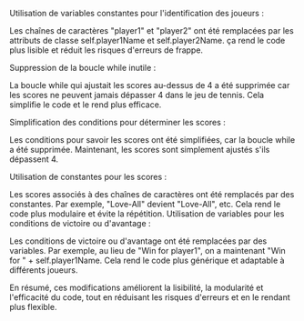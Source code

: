 Utilisation de variables constantes pour l'identification des joueurs :

Les chaînes de caractères "player1" et "player2" ont été remplacées par les attributs de classe self.player1Name et self.player2Name. ça rend le code plus lisible et réduit les risques d'erreurs de frappe.

Suppression de la boucle while inutile :

La boucle while qui ajustait les scores au-dessus de 4 a été supprimée car les scores ne peuvent jamais dépasser 4 dans le jeu de tennis. Cela simplifie le code et le rend plus efficace.

Simplification des conditions pour déterminer les scores :

Les conditions pour savoir les scores ont été simplifiées, car la boucle while a été supprimée. Maintenant, les scores sont simplement ajustés s'ils dépassent 4.

Utilisation de constantes pour les scores :

Les scores associés à des chaînes de caractères ont été remplacés par des constantes. Par exemple, "Love-All" devient "Love-All", etc. Cela rend le code plus modulaire et évite la répétition.
Utilisation de variables pour les conditions de victoire ou d'avantage :

Les conditions de victoire ou d'avantage ont été remplacées par des variables. Par exemple, au lieu de "Win for player1", on a maintenant "Win for " + self.player1Name. Cela rend le code plus générique et adaptable à différents joueurs.

En résumé, ces modifications améliorent la lisibilité, la modularité et l'efficacité du code, tout en réduisant les risques d'erreurs et en le rendant plus flexible.